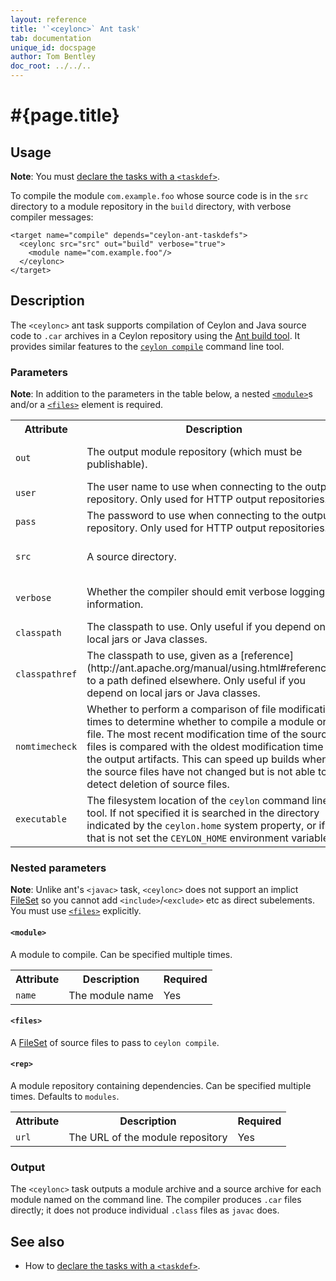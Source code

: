 ```yaml
---
layout: reference
title: '`<ceylonc>` Ant task'
tab: documentation
unique_id: docspage
author: Tom Bentley
doc_root: ../../..
---
```


# #{page.title}

## Usage 

**Note**: You must [declare the tasks with a `<taskdef>`](../ant).

To compile the module `com.example.foo` whose source code is in the 
`src` directory to a module repository in the `build` directory, with 
verbose compiler messages:

<!-- lang: xml -->
    <target name="compile" depends="ceylon-ant-taskdefs">
      <ceylonc src="src" out="build" verbose="true">
        <module name="com.example.foo"/>
      </ceylonc>
    </target>

## Description

The `<ceylonc>` ant task supports compilation of Ceylon and Java source code
to `.car` archives in a Ceylon repository using the [Ant build tool](http://ant.apache.org). 
It provides similar features to the [`ceylon compile`](../ceylon/subcommands/ceylon-compile.html) 
command line tool.

### Parameters

**Note**: In addition to the parameters in the table below, 
a nested [`<module>`](#module)s and/or a [`<files>`](#files) element is 
required.

<table class="ant-parameters">
<tbody>
<tr>
<th>Attribute</th>
<th>Description</th>
<th>Required</th>
</tr>

<tr>
<td><code>out</code></td>
<td>The output module repository (which must be publishable).</td>
<td>No, default is <i>modules</i></td>
</tr>

<tr>
<td><code>user</code></td>
<td>The user name to use when connecting to the output repository. Only used for HTTP output repositories.</td>
<td>No</td>
</tr>

<tr>
<td><code>pass</code></td>
<td>The password to use when connecting to the output repository. Only used for HTTP output repositories.</td>
<td>No</td>
</tr>

<tr>
<td><code>src</code></td>
<td>A source directory.</td>
<td>No, default is <i>source</i></td>
</tr>

<tr>
<td><code>verbose</code></td>
<td>Whether the compiler should emit verbose logging information.</td>
<td>No, default is <i>false</i></td>
</tr>

<tr>
<td><code>classpath</code></td>
<td>The classpath to use. Only useful if you depend on local jars or Java classes.</td>
<td>No</td>
</tr>

<tr>
<td><code>classpathref</code></td>
<td>The classpath to use, given as a 
[reference](http://ant.apache.org/manual/using.html#references) 
to a path defined elsewhere. Only useful if you depend on local jars or Java classes.</td>
<td>No</td>
</tr>

<tr>
<td><code>nomtimecheck</code></td>
<td>Whether to perform a comparison of file modification times to determine 
whether to compile a module or file. The most recent modification time of the source files
is compared with the oldest modification time of the output artifacts. 
This can speed up builds when the source files have not 
changed but is not able to detect deletion of source files. <!-- m3 --></td>
<td>No, default is <i>false</i></td>
</tr>

<tr>
<td><code>executable</code></td>
<td>The filesystem location of the <code>ceylon</code> command line tool. 
If not specified it is searched in the directory indicated by 
the <code>ceylon.home</code> system property, or if that is not set 
the <code>CEYLON_HOME</code> environment variable.</td>
<td>No</td>
</tr>

</tbody>
</table>

### Nested parameters

**Note**: Unlike ant's `<javac>` task, `<ceylonc>` does not support an implict
[FileSet](http://ant.apache.org/manual/Types/fileset.html) so you cannot
add `<include>`/`<exclude>` etc as direct subelements. You must use 
[`<files>`](#files) explicitly.

#### `<module>`
A module to compile. Can be specified multiple times.

<table class="ant-parameters">
<tbody>
<tr>
<th>Attribute</th>
<th>Description</th>
<th>Required</th>
</tr>

<tr>
<td><code>name</code></td>
<td>The module name</td>
<td>Yes</td>
</tr>

</tbody>
</table>

#### `<files>`
A [FileSet](http://ant.apache.org/manual/Types/fileset.html) of source files 
to pass to `ceylon compile`. <!-- m2 -->

#### `<rep>`
A module repository containing dependencies. Can be specified multiple times. Defaults to `modules`.

<table class="ant-parameters">
<tbody>
<tr>
<th>Attribute</th>
<th>Description</th>
<th>Required</th>
</tr>

<tr>
<td><code>url</code></td>
<td>The URL of the module repository</td>
<td>Yes</td>
</tr>

</tbody>
</table>

### Output

The `<ceylonc>` task outputs a module archive and a source archive for 
each module named on the command line. The compiler produces `.car` files 
directly; it does not produce individual `.class` files as `javac` does.

## See also

* How to [declare the tasks with a `<taskdef>`](../ant).


